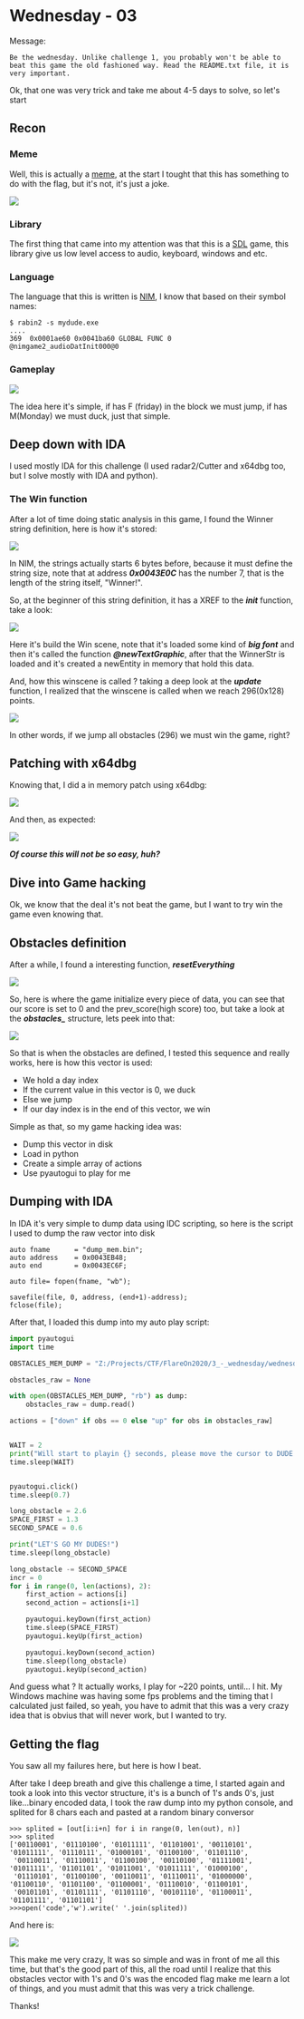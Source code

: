 
# Wednesday - 03



Message:
```
Be the wednesday. Unlike challenge 1, you probably won't be able to beat this game the old fashioned way. Read the README.txt file, it is very important.
```

Ok, that one was very trick and take me about 4-5 days to solve, so let's start


## Recon

### Meme

Well, this is actually a [meme](https://knowyourmeme.com/memes/it-is-wednesday-my-dudes), at the start I tought that this has something to do with the flag, but it's not, it's just a joke.

![](Pictures/meme.png)

### Library

The first thing that came into my attention was that this is a [SDL](https://www.libsdl.org/) game, this library give us low level access to audio, keyboard, windows and etc.

### Language

The language that this is written is [NIM](https://nim-lang.org/), I know that based on their symbol names:

```
$ rabin2 -s mydude.exe
....
369  0x0001ae60 0x0041ba60 GLOBAL FUNC 0                 @nimgame2_audioDatInit000@0
```

### Gameplay

![](Pictures/gameplay.png)

The idea here it's simple, if has F (friday) in the block we must jump, if has M(Monday) we must duck, just that simple.


## Deep down with IDA

I used mostly IDA for this challenge (I used radar2/Cutter and x64dbg too, but I solve mostly with IDA and python).

### The Win function


After a lot of time doing static analysis in this game, I found the Winner string definition, here is how it's stored:

![](Pictures/NimStringReference.png)

In NIM, the strings actually starts 6 bytes before, because it must define the string size, note that at address ***0x0043E0C*** has the number 7, that is the length of the string itself, "Winner!".

So, at the beginner of this string definition, it has a XREF to the ***init*** function, take a look:

![](Pictures/winWindowBuild.png)

Here it's build the Win scene, note that it's loaded some kind of ***big font*** and then it's called the function ***@newTextGraphic***, after that the WinnerStr is loaded and it's created a newEntity in memory that hold this data.


And, how this winscene is called ? taking a deep look at the ***update*** function, I realized that the winscene is called when we reach 296(0x128) points.

![](Pictures/win_code.png)


In other words, if we jump all obstacles (296) we must win the game, right?

## Patching with x64dbg


Knowing that, I did a in memory patch using x64dbg:

![](Pictures/patch_win.png)


And then, as expected:

![](Pictures/force_win.png)

***Of course this will not be so easy, huh?***

## Dive into Game hacking


Ok, we know that the deal it's not beat the game, but I want to try win the game even knowing that.

## Obstacles definition

After a while, I found a interesting function, ***resetEverything***

![](Pictures/reseteverything.png)


So, here is where the game initialize every piece of data, you can see that our score is set to 0 and the prev_score(high score) too, but take a look at the ***_obstacles__*** structure, lets peek into that:

![](Pictures/obstacles_vector.png)

So that is when the obstacles are defined, I tested this sequence and really works, here is how this vector is used:

* We hold a day index
* If the current value in this vector is 0, we duck
* Else we jump
* If our day index is in the end of this vector, we win

Simple as that, so my game hacking idea was:

* Dump this vector in disk
* Load in python
* Create a simple array of actions
* Use pyautogui to play for me



## Dumping with IDA


In IDA it's very simple to dump data using IDC scripting, so here is the script I used to dump the raw vector into disk


```
auto fname      = "dump_mem.bin";
auto address    = 0x0043EB48;
auto end        = 0x0043EC6F;

auto file= fopen(fname, "wb");

savefile(file, 0, address, (end+1)-address);
fclose(file);
```

After that, I loaded this dump into my auto play script:

```python
import pyautogui
import time

OBSTACLES_MEM_DUMP = "Z:/Projects/CTF/FlareOn2020/3_-_wednesday/wednesday/dump_mem.bin"

obstacles_raw = None

with open(OBSTACLES_MEM_DUMP, "rb") as dump:
    obstacles_raw = dump.read()

actions = ["down" if obs == 0 else "up" for obs in obstacles_raw]


WAIT = 2
print("Will start to playin {} seconds, please move the cursor to DUDE button".format(WAIT))
time.sleep(WAIT)


pyautogui.click()
time.sleep(0.7)

long_obstacle = 2.6
SPACE_FIRST = 1.3
SECOND_SPACE = 0.6

print("LET'S GO MY DUDES!")
time.sleep(long_obstacle)

long_obstacle -= SECOND_SPACE
incr = 0
for i in range(0, len(actions), 2):
    first_action = actions[i]
    second_action = actions[i+1]

    pyautogui.keyDown(first_action)
    time.sleep(SPACE_FIRST)
    pyautogui.keyUp(first_action)

    pyautogui.keyDown(second_action)
    time.sleep(long_obstacle)
    pyautogui.keyUp(second_action)
```

And guess what ? It actually works, I play for ~220 points, until... I hit.
My Windows machine was having some fps problems and the timing that I calculated just failed, so yeah, you have to admit that this was a very crazy idea that is obvius that will never work, but I wanted to try.


## Getting the flag


You saw all my failures here, but here is how I beat.

After take I deep breath and give this challenge a time, I started again and took a look into this vector structure, it's is a bunch of 1's ands 0's, just like...binary encoded data, I took the raw dump into my python console, and splited for 8 chars each and pasted at a random binary conversor


```
>>> splited = [out[i:i+n] for i in range(0, len(out), n)]
>>> splited
['00110001', '01110100', '01011111', '01101001', '00110101', '01011111', '01110111', '01000101', '01100100', '01101110',
 '00110011', '01110011', '01100100', '00110100', '01111001', '01011111', '01101101', '01011001', '01011111', '01000100',
 '01110101', '01100100', '00110011', '01110011', '01000000', '01100110', '01101100', '01100001', '01110010', '01100101',
 '00101101', '01101111', '01101110', '00101110', '01100011', '01101111', '01101101']
>>>open('code','w').write(' '.join(splited))
```

And here is:

![](Pictures/theflag.png)


This make me very crazy, It was so simple and was in front of me all this time, but that's the good part of this, all the road until I realize that this obstacles vector with 1's and 0's was the encoded flag make me learn a lot of things, and you must admit that this was very a trick challenge.


Thanks!







